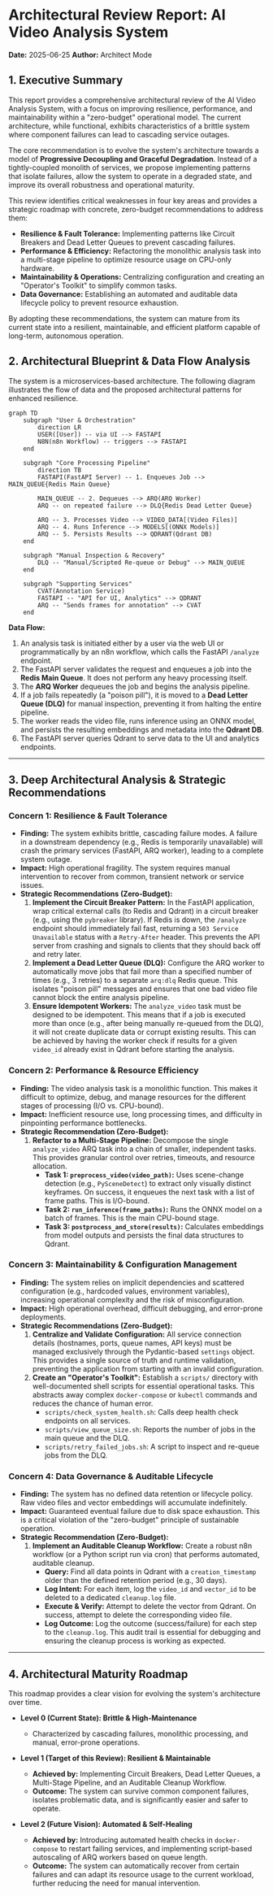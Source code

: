 # Architectural Review Report: AI Video Analysis System

**Date:** 2025-06-25
**Author:** Architect Mode

## 1. Executive Summary

This report provides a comprehensive architectural review of the AI Video Analysis System, with a focus on improving resilience, performance, and maintainability within a "zero-budget" operational model. The current architecture, while functional, exhibits characteristics of a brittle system where component failures can lead to cascading service outages.

The core recommendation is to evolve the system's architecture towards a model of **Progressive Decoupling and Graceful Degradation**. Instead of a tightly-coupled monolith of services, we propose implementing patterns that isolate failures, allow the system to operate in a degraded state, and improve its overall robustness and operational maturity.

This review identifies critical weaknesses in four key areas and provides a strategic roadmap with concrete, zero-budget recommendations to address them:

- **Resilience & Fault Tolerance:** Implementing patterns like Circuit Breakers and Dead Letter Queues to prevent cascading failures.
- **Performance & Efficiency:** Refactoring the monolithic analysis task into a multi-stage pipeline to optimize resource usage on CPU-only hardware.
- **Maintainability & Operations:** Centralizing configuration and creating an "Operator's Toolkit" to simplify common tasks.
- **Data Governance:** Establishing an automated and auditable data lifecycle policy to prevent resource exhaustion.

By adopting these recommendations, the system can mature from its current state into a resilient, maintainable, and efficient platform capable of long-term, autonomous operation.

## 2. Architectural Blueprint & Data Flow Analysis

The system is a microservices-based architecture. The following diagram illustrates the flow of data and the proposed architectural patterns for enhanced resilience.

```mermaid
graph TD
    subgraph "User & Orchestration"
        direction LR
        USER([User]) -- via UI --> FASTAPI
        N8N(n8n Workflow) -- triggers --> FASTAPI
    end

    subgraph "Core Processing Pipeline"
        direction TB
        FASTAPI(FastAPI Server) -- 1. Enqueues Job --> MAIN_QUEUE{Redis Main Queue}

        MAIN_QUEUE -- 2. Dequeues --> ARQ(ARQ Worker)
        ARQ -- on repeated failure --> DLQ{Redis Dead Letter Queue}

        ARQ -- 3. Processes Video --> VIDEO_DATA[(Video Files)]
        ARQ -- 4. Runs Inference --> MODELS[(ONNX Models)]
        ARQ -- 5. Persists Results --> QDRANT(Qdrant DB)
    end

    subgraph "Manual Inspection & Recovery"
        DLQ -- "Manual/Scripted Re-queue or Debug" --> MAIN_QUEUE
    end

    subgraph "Supporting Services"
        CVAT(Annotation Service)
        FASTAPI -- "API for UI, Analytics" --> QDRANT
        ARQ -- "Sends frames for annotation" --> CVAT
    end
```

**Data Flow:**

1.  An analysis task is initiated either by a user via the web UI or programmatically by an n8n workflow, which calls the FastAPI `/analyze` endpoint.
2.  The FastAPI server validates the request and enqueues a job into the **Redis Main Queue**. It does not perform any heavy processing itself.
3.  The **ARQ Worker** dequeues the job and begins the analysis pipeline.
4.  If a job fails repeatedly (a "poison pill"), it is moved to a **Dead Letter Queue (DLQ)** for manual inspection, preventing it from halting the entire pipeline.
5.  The worker reads the video file, runs inference using an ONNX model, and persists the resulting embeddings and metadata into the **Qdrant DB**.
6.  The FastAPI server queries Qdrant to serve data to the UI and analytics endpoints.

---

## 3. Deep Architectural Analysis & Strategic Recommendations

### Concern 1: Resilience & Fault Tolerance

- **Finding:** The system exhibits brittle, cascading failure modes. A failure in a downstream dependency (e.g., Redis is temporarily unavailable) will crash the primary services (FastAPI, ARQ worker), leading to a complete system outage.
- **Impact:** High operational fragility. The system requires manual intervention to recover from common, transient network or service issues.
- **Strategic Recommendations (Zero-Budget):**
  1.  **Implement the Circuit Breaker Pattern:** In the FastAPI application, wrap critical external calls (to Redis and Qdrant) in a circuit breaker (e.g., using the `pybreaker` library). If Redis is down, the `/analyze` endpoint should immediately fail fast, returning a `503 Service Unavailable` status with a `Retry-After` header. This prevents the API server from crashing and signals to clients that they should back off and retry later.
  2.  **Implement a Dead Letter Queue (DLQ):** Configure the ARQ worker to automatically move jobs that fail more than a specified number of times (e.g., 3 retries) to a separate `arq:dlq` Redis queue. This isolates "poison pill" messages and ensures that one bad video file cannot block the entire analysis pipeline.
  3.  **Ensure Idempotent Workers:** The `analyze_video` task must be designed to be idempotent. This means that if a job is executed more than once (e.g., after being manually re-queued from the DLQ), it will not create duplicate data or corrupt existing results. This can be achieved by having the worker check if results for a given `video_id` already exist in Qdrant before starting the analysis.

### Concern 2: Performance & Resource Efficiency

- **Finding:** The video analysis task is a monolithic function. This makes it difficult to optimize, debug, and manage resources for the different stages of processing (I/O vs. CPU-bound).
- **Impact:** Inefficient resource use, long processing times, and difficulty in pinpointing performance bottlenecks.
- **Strategic Recommendation (Zero-Budget):**
  1.  **Refactor to a Multi-Stage Pipeline:** Decompose the single `analyze_video` ARQ task into a chain of smaller, independent tasks. This provides granular control over retries, timeouts, and resource allocation.
      - **Task 1: `preprocess_video(video_path)`:** Uses scene-change detection (e.g., `PySceneDetect`) to extract only visually distinct keyframes. On success, it enqueues the next task with a list of frame paths. This is I/O-bound.
      - **Task 2: `run_inference(frame_paths)`:** Runs the ONNX model on a batch of frames. This is the main CPU-bound stage.
      - **Task 3: `postprocess_and_store(results)`:** Calculates embeddings from model outputs and persists the final data structures to Qdrant.

### Concern 3: Maintainability & Configuration Management

- **Finding:** The system relies on implicit dependencies and scattered configuration (e.g., hardcoded values, environment variables), increasing operational complexity and the risk of misconfiguration.
- **Impact:** High operational overhead, difficult debugging, and error-prone deployments.
- **Strategic Recommendations (Zero-Budget):**
  1.  **Centralize and Validate Configuration:** All service connection details (hostnames, ports, queue names, API keys) must be managed exclusively through the Pydantic-based `settings` object. This provides a single source of truth and runtime validation, preventing the application from starting with an invalid configuration.
  2.  **Create an "Operator's Toolkit":** Establish a `scripts/` directory with well-documented shell scripts for essential operational tasks. This abstracts away complex `docker-compose` or `kubectl` commands and reduces the chance of human error.
      - `scripts/check_system_health.sh`: Calls deep health check endpoints on all services.
      - `scripts/view_queue_size.sh`: Reports the number of jobs in the main queue and the DLQ.
      - `scripts/retry_failed_jobs.sh`: A script to inspect and re-queue jobs from the DLQ.

### Concern 4: Data Governance & Auditable Lifecycle

- **Finding:** The system has no defined data retention or lifecycle policy. Raw video files and vector embeddings will accumulate indefinitely.
- **Impact:** Guaranteed eventual failure due to disk space exhaustion. This is a critical violation of the "zero-budget" principle of sustainable operation.
- **Strategic Recommendation (Zero-Budget):**
  1.  **Implement an Auditable Cleanup Workflow:** Create a robust n8n workflow (or a Python script run via cron) that performs automated, auditable cleanup.
      - **Query:** Find all data points in Qdrant with a `creation_timestamp` older than the defined retention period (e.g., 30 days).
      - **Log Intent:** For each item, log the `video_id` and `vector_id` to be deleted to a dedicated `cleanup.log` file.
      - **Execute & Verify:** Attempt to delete the vector from Qdrant. On success, attempt to delete the corresponding video file.
      - **Log Outcome:** Log the outcome (success/failure) for each step to the `cleanup.log`. This audit trail is essential for debugging and ensuring the cleanup process is working as expected.

---

## 4. Architectural Maturity Roadmap

This roadmap provides a clear vision for evolving the system's architecture over time.

- **Level 0 (Current State): Brittle & High-Maintenance**

  - Characterized by cascading failures, monolithic processing, and manual, error-prone operations.

- **Level 1 (Target of this Review): Resilient & Maintainable**

  - **Achieved by:** Implementing Circuit Breakers, Dead Letter Queues, a Multi-Stage Pipeline, and an Auditable Cleanup Workflow.
  - **Outcome:** The system can survive common component failures, isolates problematic data, and is significantly easier and safer to operate.

- **Level 2 (Future Vision): Automated & Self-Healing**
  - **Achieved by:** Introducing automated health checks in `docker-compose` to restart failing services, and implementing script-based autoscaling of ARQ workers based on queue length.
  - **Outcome:** The system can automatically recover from certain failures and can adapt its resource usage to the current workload, further reducing the need for manual intervention.
